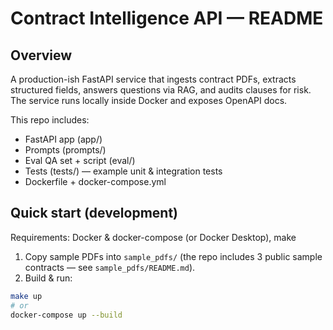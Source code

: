 # Contract Intelligence API — README

## Overview
A production-ish FastAPI service that ingests contract PDFs, extracts structured fields, answers questions via RAG, and audits clauses for risk. The service runs locally inside Docker and exposes OpenAPI docs.


This repo includes:
- FastAPI app (app/)
- Prompts (prompts/)
- Eval QA set + script (eval/)
- Tests (tests/) — example unit & integration tests
- Dockerfile + docker-compose.yml



## Quick start (development)


Requirements: Docker & docker-compose (or Docker Desktop), make


1. Copy sample PDFs into `sample_pdfs/` (the repo includes 3 public sample contracts — see `sample_pdfs/README.md`).
2. Build & run:


```bash
make up
# or
docker-compose up --build

